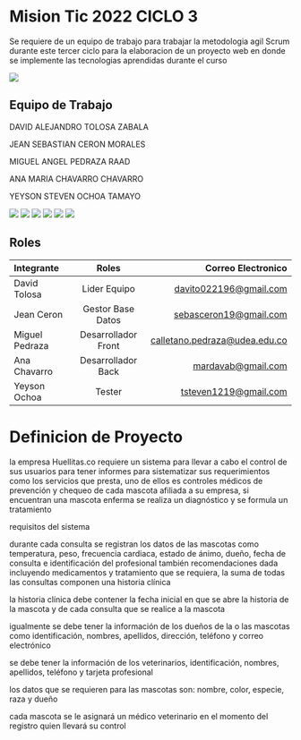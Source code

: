 # Mision Tic 2022 CICLO 3 

Se requiere de un equipo de trabajo para trabajar la metodologia agil Scrum durante este tercer ciclo para la elaboracion de un proyecto web en donde se implemente las tecnologias aprendidas durante el curso

![](https://camo.githubusercontent.com/3a0908bee32896b5a9c1270b2112193a1c838db0db149936ffc91676471bde52/68747470733a2f2f74682e62696e672e636f6d2f74682f69642f4f49502e6b5049502d6b69515256464c666d6e5755584f506177486148613f7069643d496d674465742672733d31)


## Equipo de Trabajo
DAVID ALEJANDRO TOLOSA ZABALA

JEAN SEBASTIAN CERON MORALES

MIGUEL ANGEL PEDRAZA RAAD

ANA MARIA CHAVARRO CHAVARRO

YEYSON STEVEN OCHOA TAMAYO


![](https://img.shields.io/github/stars/pandao/editor.md.svg) ![](https://img.shields.io/github/forks/pandao/editor.md.svg) ![](https://img.shields.io/github/tag/pandao/editor.md.svg) ![](https://img.shields.io/github/release/pandao/editor.md.svg) ![](https://img.shields.io/github/issues/pandao/editor.md.svg) ![](https://img.shields.io/bower/v/editor.md.svg)

                    
## Roles 
| Integrante  | Roles  | Correo Electronico |
| :------------ |:---------------:| -----:|                    
|David Tolosa  | Lider Equipo | davito022196@gmail.com
|Jean Ceron  | Gestor Base Datos |sebasceron19@gmail.com
|Miguel Pedraza | Desarrollador Front|calletano.pedraza@udea.edu.co
|Ana Chavarro | Desarrollador Back |mardavab@gmail.com
|Yeyson Ochoa | Tester |tsteven1219@gmail.com

# Definicion de Proyecto 

la empresa Huellitas.co requiere un sistema para llevar a cabo el control de sus usuarios para tener informes para sistematizar sus requerimientos como los servicios que presta, uno de ellos es controles médicos de prevención y chequeo de cada mascota afiliada a su empresa, si encuentran una mascota enferma se realiza un diagnóstico y se formula un tratamiento

requisitos del sistema

 durante cada consulta se  registran los datos de las mascotas como temperatura, peso, frecuencia cardiaca, estado de ánimo, dueño, fecha de consulta e identificación del profesional también recomendaciones dada incluyendo medicamentos y tratamiento que se requiera, la suma de todas las consultas componen una historia clínica

la historia clínica debe contener la fecha inicial en que se abre la historia de la mascota y de cada consulta que se realice a la mascota

igualmente se debe tener la información de los dueños de la o las mascotas como identificación, nombres, apellidos, dirección, teléfono y correo electrónico

se debe tener la información de los veterinarios, identificación, nombres, apellidos, teléfono y tarjeta profesional

los datos que se requieren para las mascotas son: nombre, color, especie, raza y dueño

cada mascota se le asignará un médico veterinario en el momento del registro quien llevará su control 
